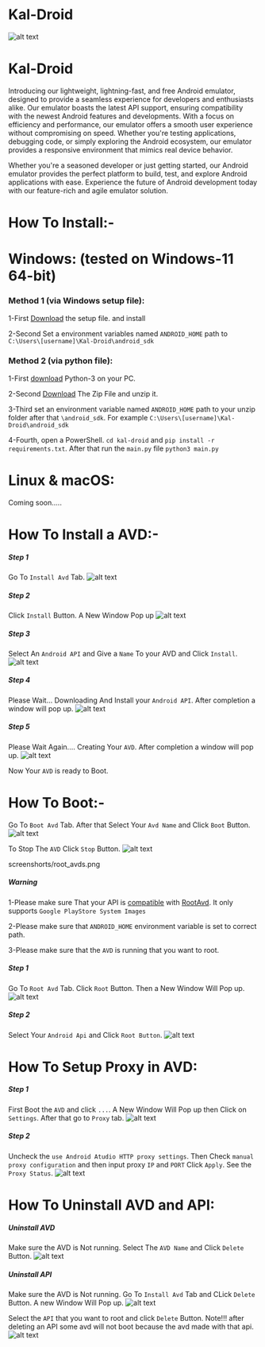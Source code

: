 # Kal-Droid
![alt text](screenshorts/image.png)

# Kal-Droid
Introducing our lightweight, lightning-fast, and free Android emulator, designed to provide a seamless experience for developers and enthusiasts alike. Our emulator boasts the latest API support, ensuring compatibility with the newest Android features and developments.
With a focus on efficiency and performance, our emulator offers a smooth user experience without compromising on speed. Whether you're testing applications, debugging code, or simply exploring the Android ecosystem, our emulator provides a responsive environment that mimics real device behavior.

Whether you're a seasoned developer or just getting started, our Android emulator provides the perfect platform to build, test, and explore Android applications with ease. Experience the future of Android development today with our feature-rich and agile emulator solution.

# How To Install:-

# Windows: (tested on Windows-11 64-bit)

### Method 1 (via Windows setup file):

1-First [Download](https://github.com/sudo-subho/kal-droid/releases/download/kal-droid-2.1/Kal-Droid_2.0_X64_WINDOWS_Setup.exe) the setup file. and install

2-Second Set a environment variables named ```ANDROID_HOME``` path to ```C:\Users\[username]\Kal-Droid\android_sdk```

### Method 2 (via python file):

1-First [download](https://www.python.org/downloads/) Python-3 on your PC.

2-Second [Download](https://github.com/sudo-subho/kal-droid/releases/download/kal-droid-2.1/kal-droid.zip) The Zip File and unzip it.

3-Third set an environment variable named ```ANDROID_HOME``` path to your unzip folder after that  ```\android_sdk```. For example ```C:\Users\[username]\Kal-Droid\android_sdk```

4-Fourth, open a PowerShell. ```cd kal-droid``` and ```pip install -r requirements.txt```. After that run the ```main.py``` file ```python3 main.py```

# Linux & macOS:

Coming soon.....

# How To Install a AVD:-

##### Step 1

Go To ```Install Avd``` Tab.
![alt text](screenshorts/install_avds1.png)

##### Step 2

Click ```Install``` Button. A New Window Pop up
![alt text](screenshorts/install_avds2.png)

##### Step 3

Select An ```Android API``` and Give a ```Name``` To your AVD and Click ```Install```.
![alt text](screenshorts/install_api_avds.png)

##### Step 4

Please Wait... Downloading And Install your ```Android API```. After completion a window will pop up.
![alt text](screenshorts/dowloading_api.png)

##### Step 5

Please Wait Again.... Creating Your ```AVD```. After completion a window will pop up.
![alt text](screenshorts/creating_avds.png)

Now Your ```AVD``` is ready to Boot.

# How To Boot:-

Go To ```Boot Avd``` Tab. After that Select Your ```Avd Name``` and Click ```Boot``` Button. 
![alt text](screenshorts/boot_avd.png)

To Stop The ```AVD``` Click ```Stop``` Button.
![alt text](screenshorts/stop_avd.png)

screenshorts/root_avds.png

##### Warning

1-Please make sure That your API is [compatible](https://github.com/newbit1/rootAVD/blob/master/CompatibilityChart.md) with [RootAvd](https://github.com/newbit1/rootAVD). It only supports ```Google PlayStore System Images```

2-Please make sure that ```ANDROID_HOME``` environment variable is set to correct path.

3-Please make sure that the ```AVD``` is running that you want to root.

##### Step 1

Go To ```Root Avd``` Tab. Click ```Root``` Button. Then a New Window Will Pop up.
![alt text](screenshorts/root_tabs.png)

##### Step 2

Select Your ```Android Api``` and Click ```Root Button```.
![alt text](screenshorts/root_avds.png)

# How To Setup Proxy in AVD:

##### Step 1

First Boot the ```AVD``` and click ```...```. A New Window Will Pop up then Click on ```Settings```. After that go to ```Proxy``` tab.
![alt text](screenshorts/proxy_avd.png)

##### Step 2

Uncheck the ```use Android Atudio HTTP proxy settings```. Then Check ```manual proxy configuration``` and then input proxy ```IP``` and ```PORT``` Click ```Apply```. See the ```Proxy Status```.
![alt text](screenshorts/prxy_Avd2.png)

# How To Uninstall AVD and API:

##### Uninstall AVD

Make sure the AVD is Not running. Select The ```AVD Name``` and Click ```Delete``` Button.
![alt text](screenshorts/delete_avd.png)

##### Uninstall API

Make sure the AVD is Not running. Go To ```Install Avd``` Tab and CLick ```Delete``` Button. A new Window Will Pop up.
![alt text](screenshorts/installAvdsTab.png)

Select the ```API``` that you want to root and click ```Delete``` Button. Note!!! after deleting an API some avd will not boot because the avd made with that api.
![alt text](screenshorts/delete_api.png)
